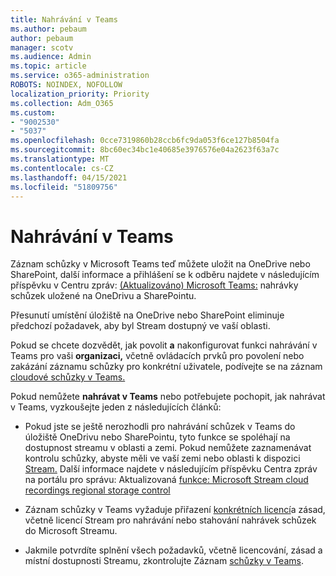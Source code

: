 ```yaml
---
title: Nahrávání v Teams
ms.author: pebaum
author: pebaum
manager: scotv
ms.audience: Admin
ms.topic: article
ms.service: o365-administration
ROBOTS: NOINDEX, NOFOLLOW
localization_priority: Priority
ms.collection: Adm_O365
ms.custom:
- "9002530"
- "5037"
ms.openlocfilehash: 0cce7319860b28ccb6fc9da053f6ce127b8504fa
ms.sourcegitcommit: 8bc60ec34bc1e40685e3976576e04a2623f63a7c
ms.translationtype: MT
ms.contentlocale: cs-CZ
ms.lasthandoff: 04/15/2021
ms.locfileid: "51809756"
---
```

# <a name="recording-in-teams"></a>Nahrávání v Teams

Záznam schůzky v Microsoft Teams teď můžete uložit na OneDrive nebo SharePoint, další informace a přihlášení se k odběru najdete v následujícím příspěvku v Centru zpráv: [(Aktualizováno) Microsoft Teams:](https://portal.microsoft.com/Adminportal/Home?ref=MessageCenter&id=MC222640) nahrávky schůzek uložené na OneDrivu a SharePointu.

Přesunutí umístění úložiště na OneDrive nebo SharePoint eliminuje předchozí požadavek, aby byl Stream dostupný ve vaší oblasti.

Pokud se chcete dozvědět, jak povolit **a** nakonfigurovat funkci nahrávání v Teams pro vaši **organizaci,** včetně ovládacích prvků pro povolení nebo zakázání záznamu schůzky pro konkrétní uživatele, podívejte se na záznam [cloudové schůzky v Teams.](https://docs.microsoft.com/microsoftteams/cloud-recording)

Pokud nemůžete **nahrávat v Teams** nebo potřebujete pochopit, jak nahrávat v Teams, vyzkoušejte jeden z následujících článků:

- Pokud jste se ještě nerozhodli pro nahrávání schůzek v Teams do úložiště OneDrivu nebo SharePointu, tyto funkce se spoléhají na dostupnost streamu v oblasti a zemi. Pokud nemůžete zaznamenávat kontrolu schůzky, abyste měli ve vaší zemi nebo oblasti k dispozici [Stream.](https://docs.microsoft.com/stream/faq#which-regions-does-microsoft-stream-host-my-data-in) Další informace najdete v následujícím příspěvku Centra zpráv na portálu pro správu: Aktualizovaná [funkce: Microsoft Stream cloud recordings regional storage control](https://admin.microsoft.com/AdminPortal/Home#/MessageCenter?id=MC214327)

- Záznam schůzky v Teams vyžaduje přiřazení [konkrétních licencí](https://docs.microsoft.com/microsoftteams/cloud-recording#prerequisites-for-teams-cloud-meeting-recording)a zásad, včetně licencí Stream pro nahrávání nebo stahování nahrávek schůzek do Microsoft Streamu.

- Jakmile potvrdíte splnění všech požadavků, včetně licencování, zásad a místní dostupnosti Streamu, zkontrolujte Záznam [schůzky v Teams](https://support.office.com/article/34dfbe7f-b07d-4a27-b4c6-de62f1348c24).
